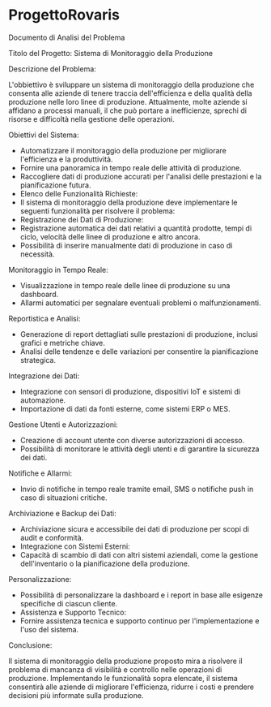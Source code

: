 # ProgettoRovaris
Documento di Analisi del Problema

Titolo del Progetto: Sistema di Monitoraggio della Produzione

Descrizione del Problema:

L'obbiettivo è sviluppare un sistema di monitoraggio della produzione che consenta alle aziende di tenere traccia dell'efficienza e della qualità della produzione nelle loro linee di produzione. Attualmente, molte aziende si affidano a processi manuali, il che può portare a inefficienze, sprechi di risorse e difficoltà nella gestione delle operazioni.

Obiettivi del Sistema:

 - Automatizzare il monitoraggio della produzione per migliorare l'efficienza e la produttività.
 - Fornire una panoramica in tempo reale delle attività di produzione.
 - Raccogliere dati di produzione accurati per l'analisi delle prestazioni e la pianificazione futura.
 - Elenco delle Funzionalità Richieste:
 - Il sistema di monitoraggio della produzione deve implementare le seguenti funzionalità per risolvere il problema:
 - Registrazione dei Dati di Produzione:
 - Registrazione automatica dei dati relativi a quantità prodotte, tempi di ciclo, velocità delle linee di produzione e altro ancora.
 - Possibilità di inserire manualmente dati di produzione in caso di necessità.

Monitoraggio in Tempo Reale:

 - Visualizzazione in tempo reale delle linee di produzione su una dashboard.
 - Allarmi automatici per segnalare eventuali problemi o malfunzionamenti.
   
Reportistica e Analisi:
 - Generazione di report dettagliati sulle prestazioni di produzione, inclusi grafici e metriche chiave.
 - Analisi delle tendenze e delle variazioni per consentire la pianificazione strategica.

Integrazione dei Dati:

 - Integrazione con sensori di produzione, dispositivi IoT e sistemi di automazione.
 - Importazione di dati da fonti esterne, come sistemi ERP o MES.
   
Gestione Utenti e Autorizzazioni:

 - Creazione di account utente con diverse autorizzazioni di accesso.
 - Possibilità di monitorare le attività degli utenti e di garantire la sicurezza dei dati.
   
Notifiche e Allarmi:

 - Invio di notifiche in tempo reale tramite email, SMS o notifiche push in caso di situazioni critiche.

Archiviazione e Backup dei Dati:
 
 - Archiviazione sicura e accessibile dei dati di produzione per scopi di audit e conformità.
 - Integrazione con Sistemi Esterni:
 - Capacità di scambio di dati con altri sistemi aziendali, come la gestione dell'inventario o la pianificazione della produzione.

Personalizzazione:

 - Possibilità di personalizzare la dashboard e i report in base alle esigenze specifiche di ciascun cliente.
 - Assistenza e Supporto Tecnico:
 - Fornire assistenza tecnica e supporto continuo per l'implementazione e l'uso del sistema.

Conclusione:

Il sistema di monitoraggio della produzione proposto mira a risolvere il problema di mancanza di visibilità e controllo nelle operazioni di produzione. Implementando le funzionalità sopra elencate, il sistema consentirà alle aziende di migliorare l'efficienza, ridurre i costi e prendere decisioni più informate sulla produzione.
